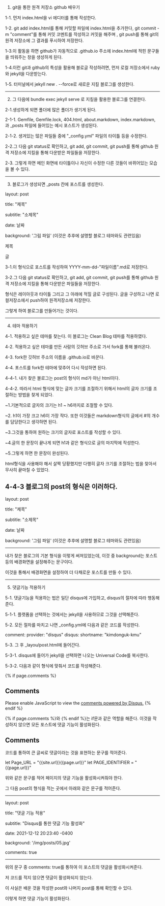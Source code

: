 
1. git을 통한 원격 저장소 github 배우기

1-1. 먼저 index.html을 vi 에디터를 통해 작성한다.

1-2. git add index.html를 통해 커밋할 파일에 index.html을 추가한다, git commit -m "comment"를 통해 커밋 코멘트를 작성하고 커밋을 해주며 , git push를 통해 git의 원격 저장소에 그 결과를 푸시하여 저장한다.

1-3.이 활동을 하면 github가 자동적으로 <username>.github.io 주소에 index.html에 적힌 문구들을 띄워주는 창을 생성하게 된다.

1-4.이런 git과 github의 특성을 활용해 블로글 작성하려면, 먼저 로컬 저장소에서 ruby와 jekyll을 다운받는다.

1-5. 터미널에서 jekyll new . --force로 새로운 지킬 블로그를 생성한다.

---

2. 그 다음에 bundle exec jekyll serve 로 지킬을 활용한 블로그를 연결한다.

2-1.생성하게 되면 폴더에 많은 폴더가 생기게 된다.

2-1-1. Gemfile, Gemfile.lock, 404.html, about.markdown, index.markdown, 과 _posts 파일에 들어있는 예시 포스트가 생성된다.

2-1-2. 생겨있는 많은 파일들 중에 "_config.yml" 파일의 타이틀 등을 수정한다.

2-2.그 다음 git status로 확인하고, git add, git commit, git push를 통해 github 원격 저장소에 지킬을 통해 다운받은 파일들을 저장한다.
  
2-3. 그렇게 하면 메인 화면에 타이틀이나 자신이 수정한 다른 것들이 바뀌어있는 모습을 볼 수 있다.

---
  
3. 블로그가 생성되면 _posts 칸에 포스트를 생성한다.

layout: post

title: "제목"

subtitle: "소제목"

date: 날짜

background: '그림 파일' (이것은 추후에 설명할 블로그 테마와도 관련있음)

제목

<p> 글 </p>
  

3-1.이 형식으로 포스트를 작성하여 YYYY-mm-dd-"파일이름".md로 저장한다.

3-2.그 다음 git status로 확인하고, git add, git commit, git push를 통해 github 원격 저장소에 지킬을 통해 다운받은 파일들을 저장한다.

형식은 레이아웃과 타이틀 그리고 그 아래에 적힐 글로 구성된다. 글을 구성하고 나면 로컬저장소에서 push하여 원격저장소에 저장한다.

그렇게 하여 블로그를 만들어가는 것이다.
  
---

4. 테마 적용하기

4-1. 적용하고 싶은 테마를 찾는다. 이 블로그는 Clean Blog 테마를 적용하였다.

4-2. 적용하고 싶은 테마를 만든 사람의 깃허브 주소로 가서 fork를 통해 불러온다.

4-3. fork한 깃허브 주소의 이름을 <username>.github.io로 바꾼다.

4-4. 포스트를 fork한 테마에 맞추어 다시 작성하면 된다.
  
4-4-1. 내가 찾은 블로그는 post의 형식이 md가 아닌 html이다.

4-4-2. 따라서 html 형식에 맞는 글자 크기를 조절하기 위해서 html의 글자 크기를 조절하는 방법을 찾게 되었다.
  
~1.기본적으로 글자의 크기는 h1 ~ h6까지로 조절할 수 있다.
  
~2. h1이 가장 크고 h6이 가장 작다. 또한 이것들은 markdown형식의 글에서 #의 개수를 담당한다고 생각하면 된다.

~3.그것을 통하여 원하는 크기의 글자로 포스트를 작성할 수 있다.
  
~4.글의 한 문장이 끝나게 되면 h1과 같은 형식으로 글의 마지막에 작성한다.

~5.그렇게 하면 한 문장이 완성된다.
  
html형식을 사용해야 해서 살짝 당황했지만 다행히 글자 크기를 조절하는 법을 찾아서 무사히 끝마칠 수 있었다.

4-4-3 블로그의 post의 형식은 이러하다.  
---

layout: post

title: "제목"

subtitle: "소제목"

date: 날짜

background: '그림 파일' (이것은 추후에 설명할 블로그 테마와도 관련있음)

---
  
내가 찾은 블로그의 기본 형식을 이렇게 써져있었는데, 이것 중 background는 포스트 등의 배경화면을 설정해주는 문구이다.
  
이것을 통해서 배경화면을 설정하여 더 다채로운 포스트를 만들 수 있다.
  
---
  
5. 댓글기능 적용하기
  
5-1. 댓글기능을 적용하는 법은 일단 disqus에 가입하고, disqus의 절차에 따라 행동해준다.
 
5-1-1. 플랫폼을 선택하는 것에서는 jekyll을 사용하므로 그것을 선택해준다.
  
5-2. 모든 절차를 마치고 나면 _config.yml에 다음과 같은 코드를 작성한다.

comment:
  provider:         "disqus"
  disqus:
    shortname:      "kimdonguk-kmu"
  
5-3. 그 후 _layou/post.html에 들어간다.

5-3-1. disqus에 들어가 jekyll을 선택하면 나오는 Universal Code를 복사한다.
  
5-3-2. 다음과 같이 형식에 맞춰서 코드를 작성해준다.

{% if page.comments %}
  <h2><h2>Comments</h2></h2>
<div id="disqus_thread"></div>
<script>
    /**
    *  RECOMMENDED CONFIGURATION VARIABLES: EDIT AND UNCOMMENT THE SECTION BELOW TO INSERT DYNAMIC VALUES FROM YOUR PLATFORM OR CMS.
    *  LEARN WHY DEFINING THESE VARIABLES IS IMPORTANT: https://disqus.com/admin/universalcode/#configuration-variables    */
    /*
    let Page_URL = "{{site.url}}{{page.url}}"
    let PAGE_IDENTIFIER = "{{page.url}}"
    var disqus_config = function () {
    this.page.url = PAGE_URL;  // Replace PAGE_URL with your page's canonical URL variable
    this.page.identifier = PAGE_IDENTIFIER; // Replace PAGE_IDENTIFIER with your page's unique identifier variable
    };
    */
    (function() { // DON'T EDIT BELOW THIS LINE
    var d = document, s = d.createElement('script');
    s.src = 'https://kimdonguk-kmu.disqus.com/embed.js';
    s.setAttribute('data-timestamp', +new Date());
    (d.head || d.body).appendChild(s);
    })();
</script>
<noscript>Please enable JavaScript to view the <a href="https://disqus.com/?ref_noscript">comments powered by Disqus.</a></noscript>
{% endif %}
  
{% if page.comments %}와 {% endif %}는 if문과 같은 역할을 해준다. 이것을 작성하지 않으면 모든 포스트에 댓글 기능이 활성화된다.
  
<h2>Comments</h2> 코드를 통하여 큰 글씨로 댓글이라는 것을 표현하는 문구를 적어준다.
  
let Page_URL = "{{site.url}}{{page.url}}"
let PAGE_IDENTIFIER = "{{page.url}}"

위와 같은 문구를 적어 페이지의 댓글 기능을 활성화시켜줘야 한다.
  
그 다음 post의 형식을 적는 곳에서 아래와 같은 문구를 적어준다.
  
---

layout: post

title: "댓글 기능 적용"

subtitle: "Disqus를 통한 댓글 기능 활성화"

date: 2021-12-12 20:23:40 -0400

background: '/img/posts/05.jpg'

comments: true

---
  
위의 문구 중 comments: true를 통하여 이 포스트의 댓글을 활성화시켜준다.

저 코드를 적지 않으면 댓글이 활성화되지 않는다.
  
이 사실은 배운 것을 작성한 post와 나머지 post를 통해 확인할 수 있다.
  
이렇게 하면 댓글 기능이 활성화된다.

 
